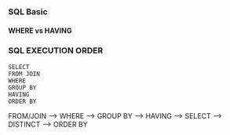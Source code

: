 ### SQL Basic

#### WHERE vs HAVING


### SQL EXECUTION ORDER

    SELECT
    FROM JOIN
    WHERE
    GROUP BY
    HAVING
    ORDER BY

FROM/JOIN --> WHERE --> GROUP BY --> HAVING --> SELECT --> DISTINCT --> ORDER BY
